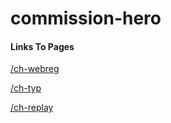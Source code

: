 # commission-hero
#### Links To Pages
[/ch-webreg](https://warren-ipro.github.io/commission-hero/ch-webreg)

[/ch-typ](https://warren-ipro.github.io/commission-hero/ch-typ)

[/ch-replay](https://warren-ipro.github.io/commission-hero/ch-replay)
